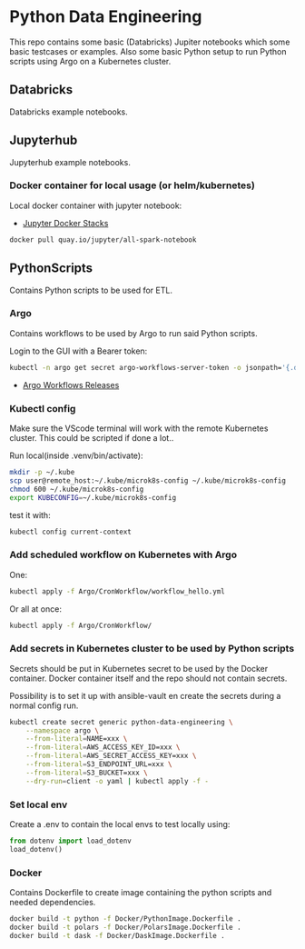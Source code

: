 # Python Data Engineering  

This repo contains some basic (Databricks) Jupiter notebooks which some basic testcases or examples. Also some basic Python setup to run Python scripts using Argo on a Kubernetes cluster.  

## Databricks  

Databricks example notebooks.  

## Jupyterhub  

Jupyterhub example notebooks.  

### Docker container for local usage (or helm/kubernetes)

Local docker container with jupyter notebook:

- [Jupyter Docker Stacks](https://jupyter-docker-stacks.readthedocs.io/en/latest/using/selecting.html)
  
```bash
docker pull quay.io/jupyter/all-spark-notebook
```

## PythonScripts

Contains Python scripts to be used for ETL.

### Argo

Contains workflows to be used by Argo to run said Python scripts.

Login to the GUI with a Bearer token:

```bash
kubectl -n argo get secret argo-workflows-server-token -o jsonpath='{.data.token}' | base64 --decode
```

- [Argo Workflows Releases](https://github.com/argoproj/argo-workflows/releases/)

### Kubectl config

Make sure the VScode terminal will work with the remote Kubernetes cluster. This could be scripted if done a lot..  

Run local(inside .venv/bin/activate):

```bash
mkdir -p ~/.kube
scp user@remote_host:~/.kube/microk8s-config ~/.kube/microk8s-config
chmod 600 ~/.kube/microk8s-config
export KUBECONFIG=~/.kube/microk8s-config
```  

test it with:

```bash
kubectl config current-context
```

### Add scheduled workflow on Kubernetes with Argo

One:  

```bash
kubectl apply -f Argo/CronWorkflow/workflow_hello.yml
```

Or all at once:

```bash
kubectl apply -f Argo/CronWorkflow/
```

### Add secrets in Kubernetes cluster to be used by Python scripts

Secrets should be put in Kubernetes secret to be used by the Docker container. Docker container itself and the repo should not contain secrets.  

Possibility is to set it up with ansible-vault en create the secrets during a normal config run. 

```bash
kubectl create secret generic python-data-engineering \
    --namespace argo \
    --from-literal=NAME=xxx \
    --from-literal=AWS_ACCESS_KEY_ID=xxx \
    --from-literal=AWS_SECRET_ACCESS_KEY=xxx \
    --from-literal=S3_ENDPOINT_URL=xxx \
    --from-literal=S3_BUCKET=xxx \
    --dry-run=client -o yaml | kubectl apply -f -
```

### Set local env

Create a .env to contain the local envs to test locally using:

```python
from dotenv import load_dotenv
load_dotenv()
```

### Docker

Contains Dockerfile to create image containing the python scripts and needed dependencies.  

```bash
docker build -t python -f Docker/PythonImage.Dockerfile .
docker build -t polars -f Docker/PolarsImage.Dockerfile .
docker build -t dask -f Docker/DaskImage.Dockerfile .
```
